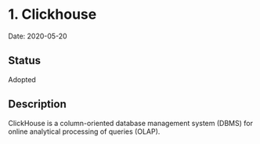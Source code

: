 # 1. Clickhouse

Date: 2020-05-20

## Status

Adopted

## Description

ClickHouse is a column-oriented database management system (DBMS) for online analytical processing of queries (OLAP).
